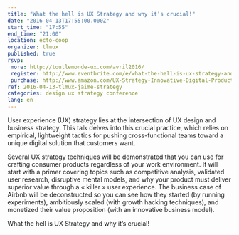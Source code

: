 ```yaml
---
title: "What the hell is UX Strategy and why it’s crucial!"
date: "2016-04-13T17:55:00.000Z"
start_time: "17:55"
end_time: "21:00"
location: ecto-coop
organizer: tlmux
published: true
rsvp:
 more: http://toutlemonde-ux.com/avril2016/
 register: http://www.eventbrite.com/e/what-the-hell-is-ux-strategy-and-why-its-crucial-tlmux-avril-2016-tickets-24019887129
 purchase: http://www.amazon.com/UX-Strategy-Innovative-Digital-Products/dp/1449372864
ref: 2016-04-13-tlmux-jaime-strategy
categories: design ux strategy conference
lang: en
---
```

User experience (UX) strategy lies at the intersection of UX design and business strategy. This talk delves into this crucial practice, which relies on empirical, lightweight tactics for pushing cross-functional teams toward a unique digital solution that customers want.

Several UX strategy techniques will be demonstrated that you can use for crafting consumer products regardless of your work environment. It will start with a primer covering topics such as competitive analysis, validated user research, disruptive mental models, and why your product must deliver superior value through a « killer » user experience. The business case of Airbnb will be deconstructed so you can see how they started (by running experiments), ambitiously scaled (with growth hacking techniques), and monetized their value proposition (with an innovative business model).

What the hell is UX Strategy and why it’s crucial!
